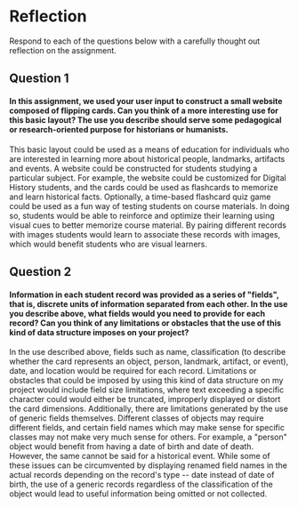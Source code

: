 # Reflection

Respond to each of the questions below with a carefully thought out reflection on the assignment.

## Question 1
#### In this assignment, we used your user input to construct a small website composed of flipping cards. Can you think of a more interesting use for this basic layout? The use you describe should serve some pedagogical or research-oriented purpose for historians or humanists.

This basic layout could be used as a means of education for individuals who are interested in learning more about historical people, landmarks, artifacts and events. A website could be constructed for students studying a particular subject. For example, the website could be customized for Digital History students, and the cards could be used as flashcards to memorize and learn historical facts. Optionally, a time-based flashcard quiz game could be used as a fun way of testing students on course materials. In doing so, students would be able to reinforce and optimize their learning using visual cues to better memorize course material. By pairing different records with images students would learn to associate these records with images, which would benefit students who are visual learners.

## Question 2
#### Information in each student record was provided as a series of "fields", that is, discrete units of information separated from each other. In the use you describe above, what fields would you need to provide for each record? Can you think of any limitations or obstacles that the use of this kind of data structure imposes on your project?

In the use described above, fields such as name, classification (to describe whether the card represents an object, person, landmark, artifact, or event), date, and location would be required for each record. Limitations or obstacles that could be imposed by using this kind of data structure on my project would include field size limitations, where text exceeding a specific character could would either be truncated, improperly displayed or distort the card dimensions. Additionally, there are limitations generated by the use of generic fields themselves. Different classes of objects may require different fields, and certain field names which may make sense for specific classes may not make very much sense for others. For example, a "person" object would benefit from having a date of birth and date of death. However, the same cannot be said for a historical event. While some of these issues can be circumvented by displaying renamed field names in the actual records depending on the record's type -- date instead of date of birth, the use of a generic records regardless of the classification of the object would lead to useful information being omitted or not collected.
